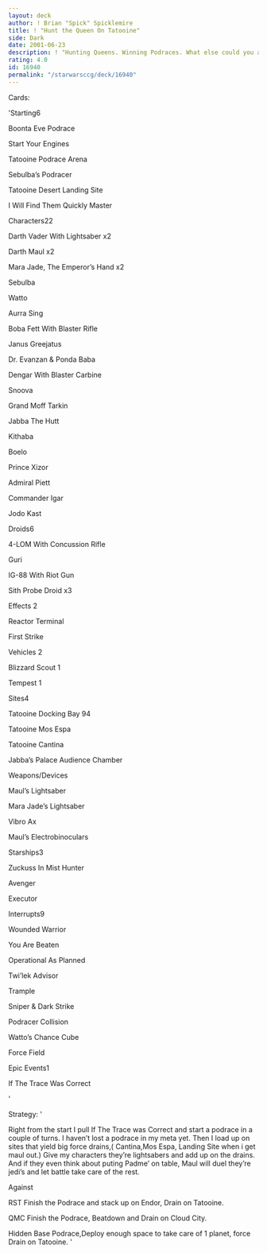 ```yaml
---
layout: deck
author: ! Brian "Spick" Spicklemire
title: ! "Hunt the Queen On Tatooine"
side: Dark
date: 2001-06-23
description: ! "Hunting Queens. Winning Podraces. What else could you ask for."
rating: 4.0
id: 16940
permalink: "/starwarsccg/deck/16940"
---
```

Cards: 

'Starting6

Boonta Eve Podrace

Start Your Engines

Tatooine Podrace Arena

Sebulba’s Podracer

Tatooine Desert Landing Site

I Will Find Them Quickly Master


Characters22

Darth Vader With Lightsaber x2

Darth Maul x2

Mara Jade, The Emperor’s Hand x2

Sebulba

Watto

Aurra Sing

Boba Fett With Blaster Rifle

Janus Greejatus

Dr. Evanzan & Ponda Baba

Dengar With Blaster Carbine

Snoova

Grand Moff Tarkin

Jabba The Hutt

Kithaba

Boelo

Prince Xizor

Admiral Piett

Commander Igar

Jodo Kast


Droids6

4-LOM With Concussion Rifle

Guri

IG-88 With Riot Gun

Sith Probe Droid x3


Effects 2

Reactor Terminal

First Strike


Vehicles 2

Blizzard Scout 1

Tempest 1


Sites4

Tatooine Docking Bay 94

Tatooine Mos Espa

Tatooine Cantina

Jabba’s Palace Audience Chamber


Weapons/Devices

Maul’s Lightsaber

Mara Jade’s Lightsaber

Vibro Ax

Maul’s Electrobinoculars


Starships3

Zuckuss In Mist Hunter

Avenger

Executor


Interrupts9

Wounded Warrior

You Are Beaten

Operational As Planned

Twi’lek Advisor

Trample

Sniper & Dark Strike

Podracer Collision

Watto’s Chance Cube

Force Field


Epic Events1

If The Trace Was Correct




'

Strategy: '

Right from the start I pull If The Trace was Correct and start a podrace in a couple of turns. I haven’t lost a podrace in my meta yet. Then I load up on sites that yield big force drains,( Cantina,Mos Espa, Landing Site when i get maul out.) Give my characters they’re lightsabers and add up on the drains. And if they even think about puting Padme’ on table, Maul will duel they’re jedi’s and let battle take care of the rest.


Against


RST Finish the Podrace and stack up on Endor, Drain on Tatooine.


QMC Finish the Podrace, Beatdown and Drain on Cloud City.


Hidden Base Podrace,Deploy enough space to take care of 1 planet, force Drain on Tatooine.  '

